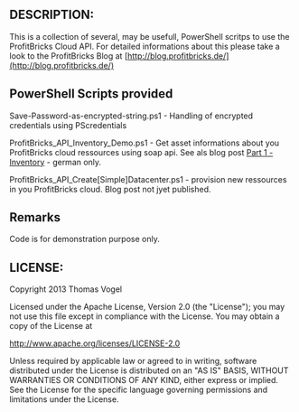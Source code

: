 ## DESCRIPTION:

This is a collection of several, may be usefull, PowerShell scritps to use the ProfitBricks Cloud API. For detailed informations about this please take a look to the ProfitBricks Blog at [http://blog.profitbricks.de/](http://blog.profitbricks.de/)

## PowerShell Scripts provided

Save-Password-as-encrypted-string.ps1 - Handling of encrypted credentials using PScredentials

ProfitBricks_API_Inventory_Demo.ps1 - Get asset informations about you ProfitBricks cloud ressources using soap api. See als blog post [Part 1 - Inventory](http://blog.profitbricks.de/benutzung-der-profitbricks-api-mit-power-shell-teil-1-basics-und-inventarisierung/) - german only.

ProfitBricks_API_Create[Simple]Datacenter.ps1 - provision new ressources in you ProfitBricks cloud. Blog post not jyet published.
 

## Remarks

Code is for demonstration purpose only.

## LICENSE:

Copyright 2013 Thomas Vogel

Licensed under the Apache License, Version 2.0 (the "License");
you may not use this file except in compliance with the License.
You may obtain a copy of the License at

http://www.apache.org/licenses/LICENSE-2.0

Unless required by applicable law or agreed to in writing, software
distributed under the License is distributed on an "AS IS" BASIS,
WITHOUT WARRANTIES OR CONDITIONS OF ANY KIND, either express or implied.
See the License for the specific language governing permissions and
limitations under the License.

